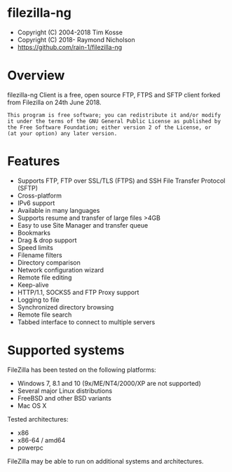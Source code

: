 # filezilla-ng

* Copyright (C) 2004-2018  Tim Kosse
* Copyright (C) 2018-      Raymond Nicholson
* https://github.com/rain-1/filezilla-ng

# Overview

filezilla-ng Client is a free, open source FTP, FTPS and SFTP client forked from Filezilla on 24th June 2018.

```
This program is free software; you can redistribute it and/or modify
it under the terms of the GNU General Public License as published by
the Free Software Foundation; either version 2 of the License, or
(at your option) any later version.
```

# Features

- Supports FTP, FTP over SSL/TLS (FTPS) and SSH File Transfer Protocol (SFTP)
- Cross-platform
- IPv6 support
- Available in many languages
- Supports resume and transfer of large files >4GB
- Easy to use Site Manager and transfer queue
- Bookmarks
- Drag & drop support
- Speed limits
- Filename filters
- Directory comparison
- Network configuration wizard
- Remote file editing
- Keep-alive
- HTTP/1.1, SOCKS5 and FTP Proxy support
- Logging to file
- Synchronized directory browsing
- Remote file search
- Tabbed interface to connect to multiple servers

# Supported systems

FileZilla has been tested on the following platforms:
- Windows 7, 8.1 and 10 (9x/ME/NT4/2000/XP are not supported)
- Several major Linux distributions
- FreeBSD and other BSD variants
- Mac OS X

Tested architectures:
- x86
- x86-64 / amd64
- powerpc

FileZilla may be able to run on additional systems and architectures.
